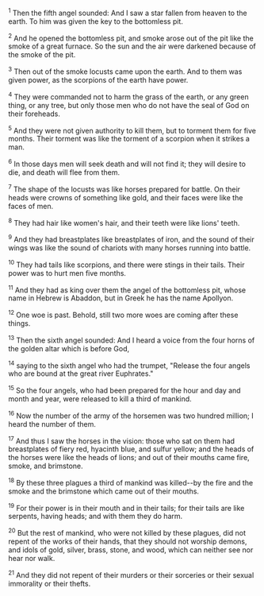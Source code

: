 <sup>1</sup> 
Then the fifth angel sounded: And I saw a star fallen from heaven to the earth. To him was given the key to the bottomless pit. 

<sup>2</sup> 
And he opened the bottomless pit, and smoke arose out of the pit like the smoke of a great furnace. So the sun and the air were darkened because of the smoke of the pit. 

<sup>3</sup> 
Then out of the smoke locusts came upon the earth. And to them was given power, as the scorpions of the earth have power. 

<sup>4</sup> 
They were commanded not to harm the grass of the earth, or any green thing, or any tree, but only those men who do not have the seal of God on their foreheads. 

<sup>5</sup> 
And they were not given authority to kill them, but to torment them for five months. Their torment was like the torment of a scorpion when it strikes a man. 

<sup>6</sup> 
In those days men will seek death and will not find it; they will desire to die, and death will flee from them. 

<sup>7</sup> 
The shape of the locusts was like horses prepared for battle. On their heads were crowns of something like gold, and their faces were like the faces of men. 

<sup>8</sup> 
They had hair like women's hair, and their teeth were like lions' teeth. 

<sup>9</sup> 
And they had breastplates like breastplates of iron, and the sound of their wings was like the sound of chariots with many horses running into battle. 

<sup>10</sup> 
They had tails like scorpions, and there were stings in their tails. Their power was to hurt men five months. 

<sup>11</sup> 
And they had as king over them the angel of the bottomless pit, whose name in Hebrew is Abaddon, but in Greek he has the name Apollyon. 

<sup>12</sup> 
One woe is past. Behold, still two more woes are coming after these things.

<sup>13</sup> 
Then the sixth angel sounded: And I heard a voice from the four horns of the golden altar which is before God, 

<sup>14</sup> 
saying to the sixth angel who had the trumpet, "Release the four angels who are bound at the great river Euphrates." 

<sup>15</sup> 
So the four angels, who had been prepared for the hour and day and month and year, were released to kill a third of mankind. 

<sup>16</sup> 
Now the number of the army of the horsemen was two hundred million; I heard the number of them. 

<sup>17</sup> 
And thus I saw the horses in the vision: those who sat on them had breastplates of fiery red, hyacinth blue, and sulfur yellow; and the heads of the horses were like the heads of lions; and out of their mouths came fire, smoke, and brimstone. 

<sup>18</sup> 
By these three plagues a third of mankind was killed--by the fire and the smoke and the brimstone which came out of their mouths. 

<sup>19</sup> 
For their power is in their mouth and in their tails; for their tails are like serpents, having heads; and with them they do harm. 

<sup>20</sup> 
But the rest of mankind, who were not killed by these plagues, did not repent of the works of their hands, that they should not worship demons, and idols of gold, silver, brass, stone, and wood, which can neither see nor hear nor walk. 

<sup>21</sup> 
And they did not repent of their murders or their sorceries or their sexual immorality or their thefts.